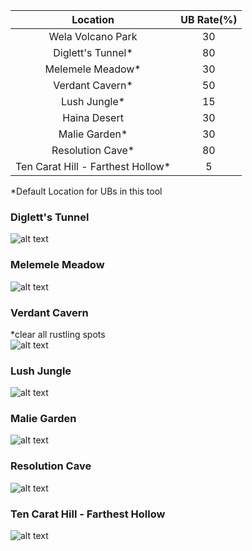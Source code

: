 |             Location              | UB Rate(%) |
| :-------------------------------: | :--------: |
|         Wela Volcano Park         |     30     |
|         Diglett's Tunnel*         |     80     |
|         Melemele Meadow*          |     30     |
|          Verdant Cavern*          |     50     |
|           Lush Jungle*            |     15     |
|           Haina Desert            |     30     |
|           Malie Garden*           |     30     |
|         Resolution Cave*          |     80     |
| Ten Carat Hill - Farthest Hollow* |     5      |

*Default Location for UBs in this tool

### Diglett's Tunnel
![alt text](http://i.imgur.com/9eWtrck.png "Diglett's Tunnel")

### Melemele Meadow
![alt text](http://i.imgur.com/AQxWRJN.png "Melemele Meadow")

### Verdant Cavern
*clear all rustling spots  
![alt text](http://i.imgur.com/wFrDx9o.png "Verdant Cavern")

### Lush Jungle
![alt text](http://i.imgur.com/5QxtDsI.png "Lush Jungle")

### Malie Garden
![alt text](http://i.imgur.com/W96QNgP.png "Malie Garden")

### Resolution Cave
![alt text](http://i.imgur.com/7jhmGQ6.png "Resolution Cave")

### Ten Carat Hill - Farthest Hollow
![alt text](http://i.imgur.com/mBfrw8a.png "Ten Carat Hill - Farthest Hollow")